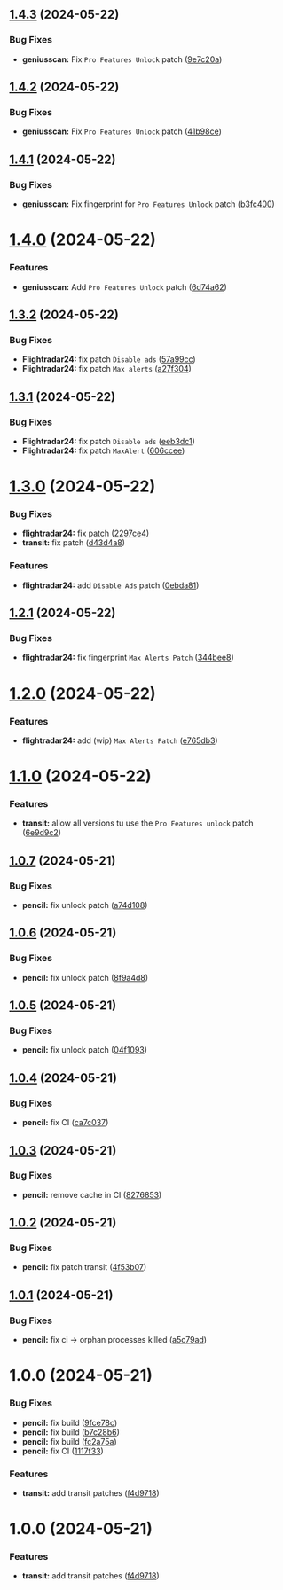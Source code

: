 ## [1.4.3](https://github.com/andronedev/revanced-patches/compare/v1.4.2...v1.4.3) (2024-05-22)


### Bug Fixes

* **geniusscan:** Fix `Pro Features Unlock` patch ([9e7c20a](https://github.com/andronedev/revanced-patches/commit/9e7c20af10621261fff981fa39ae43b081b6d382))

## [1.4.2](https://github.com/andronedev/revanced-patches/compare/v1.4.1...v1.4.2) (2024-05-22)


### Bug Fixes

* **geniusscan:** Fix `Pro Features Unlock` patch ([41b98ce](https://github.com/andronedev/revanced-patches/commit/41b98cef86be1de37f0ec846da839ea9a008ae76))

## [1.4.1](https://github.com/andronedev/revanced-patches/compare/v1.4.0...v1.4.1) (2024-05-22)


### Bug Fixes

* **geniusscan:** Fix fingerprint for `Pro Features Unlock` patch ([b3fc400](https://github.com/andronedev/revanced-patches/commit/b3fc400eb77160ca67d6bae9502cd088db2d7d6d))

# [1.4.0](https://github.com/andronedev/revanced-patches/compare/v1.3.2...v1.4.0) (2024-05-22)


### Features

* **geniusscan:** Add `Pro Features Unlock` patch ([6d74a62](https://github.com/andronedev/revanced-patches/commit/6d74a6280ccd0654e42f76c06a5769dc599599af))

## [1.3.2](https://github.com/andronedev/revanced-patches/compare/v1.3.1...v1.3.2) (2024-05-22)


### Bug Fixes

* **Flightradar24:** fix patch `Disable ads` ([57a99cc](https://github.com/andronedev/revanced-patches/commit/57a99cc1009a5594d85d1aabf9c9195e084b7fe1))
* **Flightradar24:** fix patch `Max alerts` ([a27f304](https://github.com/andronedev/revanced-patches/commit/a27f30432659050951f0166de339428ab68516fd))

## [1.3.1](https://github.com/andronedev/revanced-patches/compare/v1.3.0...v1.3.1) (2024-05-22)


### Bug Fixes

* **Flightradar24:** fix patch `Disable ads` ([eeb3dc1](https://github.com/andronedev/revanced-patches/commit/eeb3dc14f3cf59e74ad069ac4a71ad7a8cd2f49e))
* **Flightradar24:** fix patch `MaxAlert` ([606ccee](https://github.com/andronedev/revanced-patches/commit/606ccee09a953c961ceee9fd2f94f94118826e40))

# [1.3.0](https://github.com/andronedev/revanced-patches/compare/v1.2.1...v1.3.0) (2024-05-22)


### Bug Fixes

* **flightradar24:** fix patch ([2297ce4](https://github.com/andronedev/revanced-patches/commit/2297ce43e0e5569daae6bfa5e4099a419d803b54))
* **transit:** fix patch ([d43d4a8](https://github.com/andronedev/revanced-patches/commit/d43d4a8c240523a82891ac4fccbb167bacc44df2))


### Features

* **flightradar24:** add `Disable Ads` patch ([0ebda81](https://github.com/andronedev/revanced-patches/commit/0ebda81db1060adf1ba690a7cf9200de486d9a4d))

## [1.2.1](https://github.com/andronedev/revanced-patches/compare/v1.2.0...v1.2.1) (2024-05-22)


### Bug Fixes

* **flightradar24:** fix fingerprint `Max Alerts Patch` ([344bee8](https://github.com/andronedev/revanced-patches/commit/344bee82a5601a5846b503b500f2b420d2495922))

# [1.2.0](https://github.com/andronedev/revanced-patches/compare/v1.1.0...v1.2.0) (2024-05-22)


### Features

* **flightradar24:** add (wip) `Max Alerts Patch` ([e765db3](https://github.com/andronedev/revanced-patches/commit/e765db32e228e6b9b7e57b13cd4548a0fba5b741))

# [1.1.0](https://github.com/andronedev/revanced-patches/compare/v1.0.7...v1.1.0) (2024-05-22)


### Features

* **transit:** allow all versions tu use the `Pro Features unlock` patch ([6e9d9c2](https://github.com/andronedev/revanced-patches/commit/6e9d9c28c795edb9ed2e75054238775a5f3ee45f))

## [1.0.7](https://github.com/andronedev/revanced-patches/compare/v1.0.6...v1.0.7) (2024-05-21)


### Bug Fixes

* **pencil:** fix unlock patch ([a74d108](https://github.com/andronedev/revanced-patches/commit/a74d108570f21447b73dfdf016a9b337b7ae2f08))

## [1.0.6](https://github.com/andronedev/revanced-patches/compare/v1.0.5...v1.0.6) (2024-05-21)


### Bug Fixes

* **pencil:** fix unlock patch ([8f9a4d8](https://github.com/andronedev/revanced-patches/commit/8f9a4d8482f3c8f5ac45970beb5a7856fa2ea305))

## [1.0.5](https://github.com/andronedev/revanced-patches/compare/v1.0.4...v1.0.5) (2024-05-21)


### Bug Fixes

* **pencil:** fix unlock patch ([04f1093](https://github.com/andronedev/revanced-patches/commit/04f1093c7a88756b4e8580d7e95e899cdae725ea))

## [1.0.4](https://github.com/andronedev/revanced-patches/compare/v1.0.3...v1.0.4) (2024-05-21)


### Bug Fixes

* **pencil:** fix CI ([ca7c037](https://github.com/andronedev/revanced-patches/commit/ca7c037b32d3d29290279eac381d2971901174f5))

## [1.0.3](https://github.com/andronedev/revanced-patches/compare/v1.0.2...v1.0.3) (2024-05-21)


### Bug Fixes

* **pencil:** remove cache in CI ([8276853](https://github.com/andronedev/revanced-patches/commit/8276853e8a9aec322ac8155522de89bfc08013f7))

## [1.0.2](https://github.com/andronedev/revanced-patches/compare/v1.0.1...v1.0.2) (2024-05-21)


### Bug Fixes

* **pencil:** fix patch transit ([4f53b07](https://github.com/andronedev/revanced-patches/commit/4f53b077fb8fa5c4819dd0358db57eb7ad796f9b))

## [1.0.1](https://github.com/andronedev/revanced-patches/compare/v1.0.0...v1.0.1) (2024-05-21)


### Bug Fixes

* **pencil:** fix ci -> orphan processes killed ([a5c79ad](https://github.com/andronedev/revanced-patches/commit/a5c79ad684393e118d290e9e558868f514e392c4))

# 1.0.0 (2024-05-21)


### Bug Fixes

* **pencil:** fix build ([9fce78c](https://github.com/andronedev/revanced-patches/commit/9fce78ca46b661150da2a9855ea4ab7ce1a02c3f))
* **pencil:** fix build ([b7c28b6](https://github.com/andronedev/revanced-patches/commit/b7c28b6ce320cdf27ab686bb5154b81c94e2cadf))
* **pencil:** fix build ([fc2a75a](https://github.com/andronedev/revanced-patches/commit/fc2a75a7c88aba08f4a8424c22880da4509e7937))
* **pencil:** fix CI ([1117f33](https://github.com/andronedev/revanced-patches/commit/1117f33f73fa4bc8cfcb20d7561f7036d51d981c))


### Features

* **transit:** add transit patches ([f4d9718](https://github.com/andronedev/revanced-patches/commit/f4d9718934f754e282d899872a8870da74adfdd0))

# 1.0.0 (2024-05-21)


### Features

* **transit:** add transit patches ([f4d9718](https://github.com/andronedev/revanced-patches/commit/f4d9718934f754e282d899872a8870da74adfdd0))
